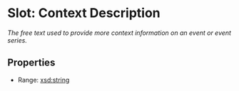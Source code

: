 # Slot: Context Description
_The free text used to provide more context information on an event or event series._



<!-- no inheritance hierarchy -->


## Properties

 * Range: [xsd:string](http://www.w3.org/2001/XMLSchema#string)







